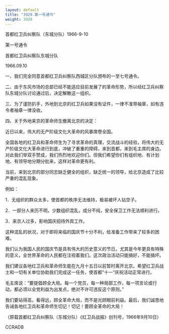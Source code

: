 ```yaml
---
layout: default
title: "3929.第一号通令"
weight: 3929
---
```


首都红卫兵纠察队（东城分队）1966-9-10

第一号通令

首都红卫兵纠察队东城分队

1966.09.10

一、我们完全同意首都红卫兵纠察队西城区分队颁布的一至七号通令。

二、由于东风市场的总部已经不能适应目前发展了的革命形势，所以经红卫兵纠察队东城分队讨论通过后，决定解散这一组织。

三、为了谨防扒手，外地到北京的红卫兵如果没有证件，一律不准带袖章，如有违令者袖章一律没收。

四、关于外地来京的革命师生撤离北京的决定：

近日以来，伟大的无产阶级文化大革命的风暴席卷全国。

全国各地的红卫兵和革命师生为了寻求革命的真理，交流战斗的经验，将伟大的无产阶级文化大革命进行到底，冲破了重重的障碍，来到首都，来到毛主席的身边。对此我们举双手赞成，我们热烈地欢迎你们。但我们希望你们有组织地、有计划地、有领导地分期分批来，这样对革命更有利。

当前，来到北京的部分同志缺乏健全的组织，缺乏统一的领导，给北京造成了比较严重的混乱现象。

例如：

1．无组织的群众太多，使首都的秩序无法维持，极易被坏人钻空子。

2．一部分人来历不明，少数组织混乱，成分不纯，安全保卫工作无法顺利进行。

3．来京人过多，影响国庆招待外宾工作。

这种混乱的状况，对于即将来临的国庆节十分不利，给准备工作带来了较多的困难。

我们认为我国人民的国庆节是具有伟大的历史意义的节日。尤其是今年更具有特殊的意义，全世界革命的人民都在注视着我们。这次政治活动只能搞好，不能搞坏。

我们建议各地红卫兵和革命师生能在九月十五日以前暂时离开北京。希望红卫兵战士和一切有关单位协助我们完成这一任务，使首都“十一”庆祝活动正常进行。

毛主席说：“要提倡顾全大局。每一个党员，每一种局部工作，每一项言论或行动，都必须以全党利益为出发点，绝对不许可违反这个原则。”

我们要站得高，看得远，顾全革命大局，而不是光顾眼前利益。最后，我们诚恳地告诫各地红卫兵和革命师生切记！切记！要顾全革命的大局！

（原载首都红卫兵纠察队（东城分队）《红卫兵战报》创刊号，1966年9月10日）

CCRADB

